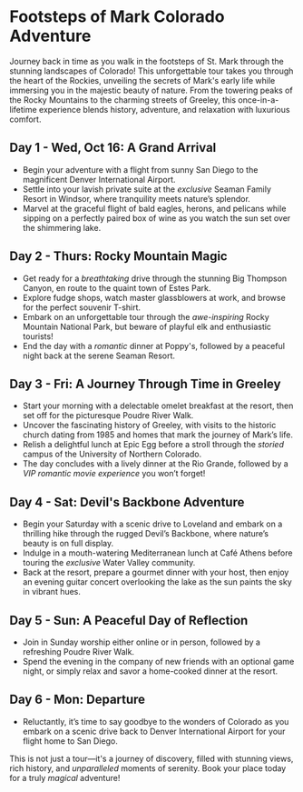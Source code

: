 # Footsteps of Mark Colorado Adventure

Journey back in time as you walk in the footsteps of St. Mark through the stunning landscapes of Colorado! This
unforgettable tour takes you through the heart of the Rockies, unveiling the secrets of Mark's early life while
immersing you in the majestic beauty of nature. From the towering peaks of the Rocky Mountains to the charming streets
of Greeley, this once-in-a-lifetime experience blends history, adventure, and relaxation with luxurious comfort.

## Day 1 - Wed, Oct 16: A Grand Arrival  

- Begin your adventure with a flight from sunny San Diego to the magnificent Denver International Airport.  
- Settle into your lavish private suite at the *exclusive* Seaman Family Resort in Windsor, where tranquility meets
  nature’s splendor.  
- Marvel at the graceful flight of bald eagles, herons, and pelicans while sipping on a perfectly paired box of wine as
  you watch the sun set over the shimmering lake.

## Day 2 - Thurs: Rocky Mountain Magic  

- Get ready for a *breathtaking* drive through the stunning Big Thompson Canyon, en route to the quaint town of Estes
  Park.  
- Explore fudge shops, watch master glassblowers at work, and browse for the perfect souvenir T-shirt.  
- Embark on an unforgettable tour through the *awe-inspiring* Rocky Mountain National Park, but beware of playful elk
  and enthusiastic tourists!  
- End the day with a *romantic* dinner at Poppy's, followed by a peaceful night back at the serene Seaman Resort.

## Day 3 - Fri: A Journey Through Time in Greeley  

- Start your morning with a delectable omelet breakfast at the resort, then set off for the picturesque Poudre River
  Walk.  
- Uncover the fascinating history of Greeley, with visits to the historic church dating from 1985 and homes that mark
  the journey of Mark’s life.  
- Relish a delightful lunch at Epic Egg before a stroll through the *storied* campus of the University of Northern
  Colorado.  
- The day concludes with a lively dinner at the Rio Grande, followed by a *VIP romantic movie experience* you won’t
  forget!

## Day 4 - Sat: Devil's Backbone Adventure  

- Begin your Saturday with a scenic drive to Loveland and embark on a thrilling hike through the rugged Devil’s
  Backbone, where nature’s beauty is on full display.  
- Indulge in a mouth-watering Mediterranean lunch at Café Athens before touring the *exclusive* Water Valley community.  
- Back at the resort, prepare a gourmet dinner with your host, then enjoy an evening guitar concert overlooking the lake
  as the sun paints the sky in vibrant hues.  

## Day 5 - Sun: A Peaceful Day of Reflection  

- Join in Sunday worship either online or in person, followed by a refreshing Poudre River Walk.  
- Spend the evening in the company of new friends with an optional game night, or simply relax and savor a home-cooked
  dinner at the resort.

## Day 6 - Mon: Departure  

- Reluctantly, it’s time to say goodbye to the wonders of Colorado as you embark on a scenic drive back to Denver
  International Airport for your flight home to San Diego.  

This is not just a tour—it's a journey of discovery, filled with stunning views, rich history, and *unparalleled*
moments of serenity. Book your place today for a truly *magical* adventure!
